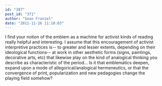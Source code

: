 ```yaml
---
id: "387"
post_id: "371"
author: "Sean Franzel"
date: "2011-11-26 11:10:03"
---
```

I find your notion of the emblem as a machine for activist kinds of reading really helpful and interesting. I assume that this encouragement of activist interpretive practices is-- to greater and lesser extents, depending on their ideological functions-- at work in other aesthetic forms (signs, paintings, decorative arts, etc) that likewise play on the kind of analogical thinking you describe as characteristic of the period... Is it that emblematics deepen, expand upon a mode of allegorical/analogical hermeneutics, or that the convergence of print, popularization and new pedagogies change the playing field somehow?
